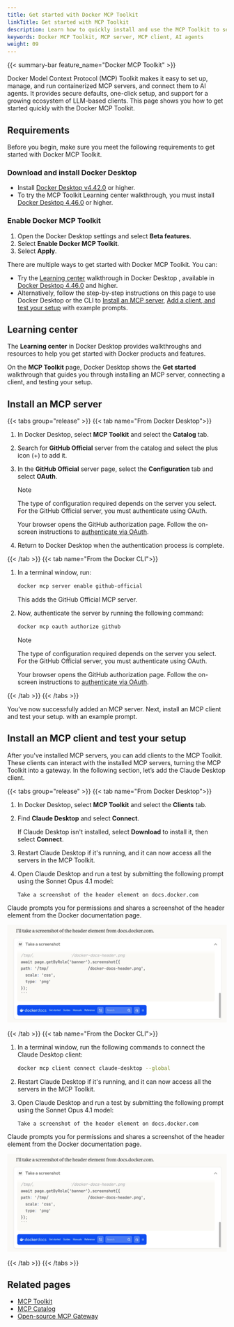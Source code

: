```yaml
---
title: Get started with Docker MCP Toolkit
linkTitle: Get started with MCP Toolkit
description: Learn how to quickly install and use the MCP Toolkit to set up servers and clients.
keywords: Docker MCP Toolkit, MCP server, MCP client, AI agents
weight: 09
---
```


{{< summary-bar feature_name="Docker MCP Toolkit" >}}

Docker Model Context Protocol (MCP) Toolkit makes it easy to set up, manage, and run containerized MCP servers, and connect them to AI agents. It provides secure defaults, one-click setup, and support for a growing ecosystem of LLM-based clients. This page shows you how to get started quickly with the Docker MCP Toolkit.

## Requirements

Before you begin, make sure you meet the following requirements to get started with Docker MCP Toolkit.

### Download and install Docker Desktop

- Install [Docker Desktop v4.42.0](/manuals/desktop/release-notes.md#4420) or higher.
- To try the MCP Toolkit Learning center walkthrough, you must install [Docker Desktop 4.46.0](/manuals/desktop/release-notes.md#4460) or higher.

### Enable Docker MCP Toolkit

1. Open the Docker Desktop settings and select **Beta features**.
2. Select **Enable Docker MCP Toolkit**.
3. Select **Apply**.

There are multiple ways to get started with Docker MCP Toolkit. You can:
-  Try the [Learning center](#learning-center) walkthrough in Docker Desktop , available in [Docker Desktop 4.46.0](/manuals/desktop/release-notes.md#4460) and higher.
-  Alternatively, follow the step-by-step instructions on this page to use Docker Desktop or the CLI to [Install an MCP server](#install-an-mcp-server), [Add a client, and test your setup](#install-an-mcp-client-and-test-your-setup) with example prompts.

## Learning center

The **Learning center** in Docker Desktop provides walkthroughs and resources to help you get started with Docker products and features.

On the **MCP Toolkit** page, Docker Desktop shows the **Get started** walkthrough that guides you through installing an MCP server, connecting a client, and testing your setup.

## Install an MCP server

{{< tabs group="release" >}}
{{< tab name="From Docker Desktop">}}

1. In Docker Desktop, select **MCP Toolkit** and select the **Catalog** tab.
2. Search for **GitHub Official** server from the catalog and select the plus icon (+) to add it.
3. In the **GitHub Official** server page, select the **Configuration** tab and select **OAuth**.

   >[!NOTE]
   >
   > The type of configuration required depends on the server you select. For the GitHub Official server, you must authenticate using OAuth.

   Your browser opens the GitHub authorization page. Follow the on-screen instructions to [authenticate via OAuth](/manuals/ai/mcp-catalog-and-toolkit/toolkit.md#authenticate-via-oauth).

4. Return to Docker Desktop when the authentication process is complete.

{{< /tab >}}
{{< tab name="From the Docker CLI">}}

1. In a terminal window, run:

   ```bash
   docker mcp server enable github-official
   ```

   This adds the GitHub Official MCP server.
2. Now, authenticate the server by running the following command:

   ```bash
   docker mcp oauth authorize github
   ```
   >[!NOTE]
   >
   > The type of configuration required depends on the server you select. For the GitHub Official server, you must authenticate using OAuth.

   Your browser opens the GitHub authorization page. Follow the on-screen instructions to [authenticate via OAuth](/manuals/ai/mcp-catalog-and-toolkit/toolkit.md#authenticate-via-oauth).

{{< /tab >}}
{{< /tabs >}}

You’ve now successfully added an MCP server. Next, install an MCP client and test your setup. with an example prompt.


## Install an MCP client and test your setup

After you've installed MCP servers, you can add clients to the MCP Toolkit. These clients can interact with the installed MCP servers, turning the MCP Toolkit into a gateway. In the following section, let’s add the Claude Desktop client.

{{< tabs group="release" >}}
{{< tab name="From Docker Desktop">}}

1.  In Docker Desktop, select **MCP Toolkit** and select the **Clients** tab.
2. Find **Claude Desktop** and select **Connect**.

   If Claude Desktop isn't installed, select **Download** to install it, then select **Connect**.
3. Restart Claude Desktop if it's running, and it can now access all the servers in the MCP Toolkit.
4. Open Claude Desktop and run a test by submitting the following prompt using the Sonnet Opus 4.1 model:

   ```text
   Take a screenshot of the header element on docs.docker.com
   ```
Claude prompts you for permissions and shares a screenshot of the header element from the Docker documentation page.

![Screenshot showing the header of Docker docs.](./images/claude-desktop-example.png)


{{< /tab >}}
{{< tab name="From the Docker CLI">}}

1. In a terminal window, run the following commands to connect the Claude Desktop client:

   ```bash
   docker mcp client connect claude-desktop --global
   ```
2. Restart Claude Desktop if it's running, and it can now access all the servers in the MCP Toolkit.
3. Open Claude Desktop and run a test by submitting the following prompt using the Sonnet Opus 4.1 model:

   ```text
   Take a screenshot of the header element on docs.docker.com
   ```
Claude prompts you for permissions and shares a screenshot of the header element from the Docker documentation page.

![Screenshot showing the header of Docker docs.](./images/claude-desktop-example.png)

{{< /tab >}}
{{< /tabs >}}

## Related pages

- [MCP Toolkit](/manuals/ai/mcp-catalog-and-toolkit/toolkit.md)
- [MCP Catalog](/manuals/ai/mcp-catalog-and-toolkit/catalog.md)
- [Open-source MCP Gateway](/manuals/ai/mcp-gateway/_index.md)
